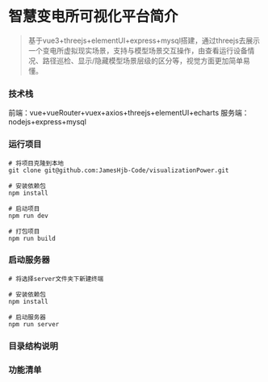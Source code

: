 # 智慧变电所可视化平台简介
> 基于vue3+threejs+elementUI+express+mysql搭建，通过threejs去展示一个变电所虚拟现实场景，支持与模型场景交互操作，由查看运行设备情况、路径巡检、显示/隐藏模型场景层级的区分等，视觉方面更加简单易懂。
### 技术栈

前端：vue+vueRouter+vuex+axios+threejs+elementUI+echarts
服务端：nodejs+express+mysql

### 运行项目

```
# 将项目克隆到本地
git clone git@github.com:JamesHjb-Code/visualizationPower.git

# 安装依赖包
npm install

# 启动项目
npm run dev

# 打包项目
npm run build
```
### 启动服务器

```
# 将选择server文件夹下新建终端

# 安装依赖包
npm install

# 启动服务器
npm run server

```

### 目录结构说明


### 功能清单
